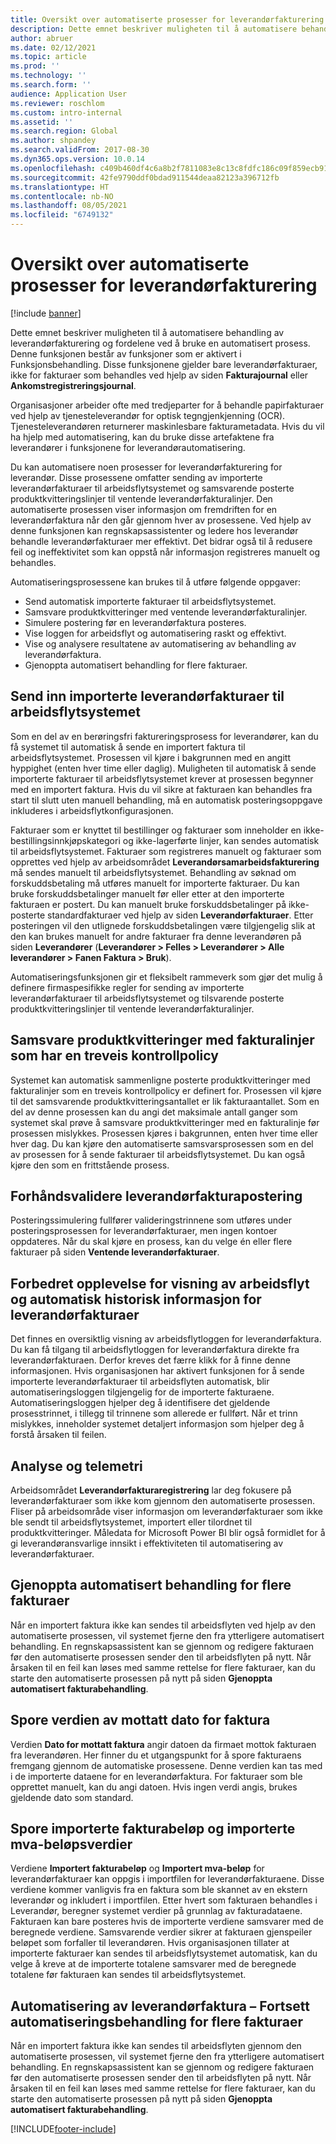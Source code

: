 ```yaml
---
title: Oversikt over automatiserte prosesser for leverandørfakturering
description: Dette emnet beskriver muligheten til å automatisere behandling av leverandørfakturering og fordelene ved å bruke en automatisert prosess.
author: abruer
ms.date: 02/12/2021
ms.topic: article
ms.prod: ''
ms.technology: ''
ms.search.form: ''
audience: Application User
ms.reviewer: roschlom
ms.custom: intro-internal
ms.assetid: ''
ms.search.region: Global
ms.author: shpandey
ms.search.validFrom: 2017-08-30
ms.dyn365.ops.version: 10.0.14
ms.openlocfilehash: c409b460df4c6a8b2f7811083e8c13c8fdfc186c09f859ecb91e2f3cc0b8b59f
ms.sourcegitcommit: 42fe9790ddf0bdad911544deaa82123a396712fb
ms.translationtype: HT
ms.contentlocale: nb-NO
ms.lasthandoff: 08/05/2021
ms.locfileid: "6749132"
---
```

# <a name="automated-vendor-invoicing-processes-overview"></a>Oversikt over automatiserte prosesser for leverandørfakturering

[!include [banner](../includes/banner.md)]

Dette emnet beskriver muligheten til å automatisere behandling av leverandørfakturering og fordelene ved å bruke en automatisert prosess. Denne funksjonen består av funksjoner som er aktivert i Funksjonsbehandling. Disse funksjonene gjelder bare leverandørfakturaer, ikke for fakturaer som behandles ved hjelp av siden **Fakturajournal** eller **Ankomstregistreringsjournal**.

Organisasjoner arbeider ofte med tredjeparter for å behandle papirfakturaer ved hjelp av tjenesteleverandør for optisk tegngjenkjenning (OCR). Tjenesteleverandøren returnerer maskinlesbare fakturametadata. Hvis du vil ha hjelp med automatisering, kan du bruke disse artefaktene fra leverandører i funksjonene for leverandørautomatisering.

Du kan automatisere noen prosesser for leverandørfakturering for leverandør. Disse prosessene omfatter sending av importerte leverandørfakturaer til arbeidsflytsystemet og samsvarende posterte produktkvitteringslinjer til ventende leverandørfakturalinjer. Den automatiserte prosessen viser informasjon om fremdriften for en leverandørfaktura når den går gjennom hver av prosessene. Ved hjelp av denne funksjonen kan regnskapsassistenter og ledere hos leverandør behandle leverandørfakturaer mer effektivt. Det bidrar også til å redusere feil og ineffektivitet som kan oppstå når informasjon registreres manuelt og behandles.

Automatiseringsprosessene kan brukes til å utføre følgende oppgaver:

- Send automatisk importerte fakturaer til arbeidsflytsystemet.
- Samsvare produktkvitteringer med ventende leverandørfakturalinjer.
- Simulere postering før en leverandørfaktura posteres.
- Vise loggen for arbeidsflyt og automatisering raskt og effektivt.
- Vise og analysere resultatene av automatisering av behandling av leverandørfaktura.
- Gjenoppta automatisert behandling for flere fakturaer.

## <a name="submit-imported-vendor-invoices-to-the-workflow-system"></a>Send inn importerte leverandørfakturaer til arbeidsflytsystemet

Som en del av en berøringsfri faktureringsprosess for leverandører, kan du få systemet til automatisk å sende en importert faktura til arbeidsflytsystemet. Prosessen vil kjøre i bakgrunnen med en angitt hyppighet (enten hver time eller daglig). Muligheten til automatisk å sende importerte fakturaer til arbeidsflytsystemet krever at prosessen begynner med en importert faktura. Hvis du vil sikre at fakturaen kan behandles fra start til slutt uten manuell behandling, må en automatisk posteringsoppgave inkluderes i arbeidsflytkonfigurasjonen.


Fakturaer som er knyttet til bestillinger og fakturaer som inneholder en ikke-bestillingsinnkjøpskategori og ikke-lagerførte linjer, kan sendes automatisk til arbeidsflytsystemet. Fakturaer som registreres manuelt og fakturaer som opprettes ved hjelp av arbeidsområdet **Leverandørsamarbeidsfakturering** må sendes manuelt til arbeidsflytsystemet. Behandling av søknad om forskuddsbetaling må utføres manuelt for importerte fakturaer. Du kan bruke forskuddsbetalinger manuelt før eller etter at den importerte fakturaen er postert. Du kan manuelt bruke forskuddsbetalinger på ikke-posterte standardfakturaer ved hjelp av siden **Leverandørfakturaer**. Etter posteringen vil den utlignede forskuddsbetalingen være tilgjengelig slik at den kan brukes manuelt for andre fakturaer fra denne leverandøren på siden **Leverandører** (**Leverandører \> Felles \> Leverandører \> Alle leverandører \> Fanen Faktura \> Bruk**).

Automatiseringsfunksjonen gir et fleksibelt rammeverk som gjør det mulig å definere firmaspesifikke regler for sending av importerte leverandørfakturaer til arbeidsflytsystemet og tilsvarende posterte produktkvitteringslinjer til ventende leverandørfakturalinjer.

## <a name="match-product-receipts-to-invoice-lines-that-have-a-three-way-matching-policy"></a>Samsvare produktkvitteringer med fakturalinjer som har en treveis kontrollpolicy

Systemet kan automatisk sammenligne posterte produktkvitteringer med fakturalinjer som en treveis kontrollpolicy er definert for. Prosessen vil kjøre til det samsvarende produktkvitteringsantallet er lik fakturaantallet. Som en del av denne prosessen kan du angi det maksimale antall ganger som systemet skal prøve å samsvare produktkvitteringer med en fakturalinje før prosessen mislykkes. Prosessen kjøres i bakgrunnen, enten hver time eller hver dag. Du kan kjøre den automatiserte samsvarsprosessen som en del av prosessen for å sende fakturaer til arbeidsflytsystemet. Du kan også kjøre den som en frittstående prosess.

## <a name="pre-validate-vendor-invoice-posting"></a>Forhåndsvalidere leverandørfakturapostering

Posteringssimulering fullfører valideringstrinnene som utføres under posteringsprosessen for leverandørfakturaer, men ingen kontoer oppdateres. Når du skal kjøre en prosess, kan du velge én eller flere fakturaer på siden **Ventende leverandørfakturaer**.

## <a name="enhanced-experience-for-viewing-workflow-and-automation-historical-information-for-vendor-invoices"></a>Forbedret opplevelse for visning av arbeidsflyt og automatisk historisk informasjon for leverandørfakturaer

Det finnes en oversiktlig visning av arbeidsflytloggen for leverandørfaktura. Du kan få tilgang til arbeidsflytloggen for leverandørfaktura direkte fra leverandørfakturaen. Derfor kreves det færre klikk for å finne denne informasjonen. Hvis organisasjonen har aktivert funksjonen for å sende importerte leverandørfakturaer til arbeidsflyten automatisk, blir automatiseringsloggen tilgjengelig for de importerte fakturaene. Automatiseringsloggen hjelper deg å identifisere det gjeldende prosesstrinnet, i tillegg til trinnene som allerede er fullført. Når et trinn mislykkes, inneholder systemet detaljert informasjon som hjelper deg å forstå årsaken til feilen.

## <a name="analytics-and-metrics"></a>Analyse og telemetri

Arbeidsområdet **Leverandørfakturaregistrering** lar deg fokusere på leverandørfakturaer som ikke kom gjennom den automatiserte prosessen. Fliser på arbeidsområde viser informasjon om leverandørfakturaer som ikke ble sendt til arbeidsflytsystemet, importert eller tilordnet til produktkvitteringer. Måledata for Microsoft Power BI blir også formidlet for å gi leverandøransvarlige innsikt i effektiviteten til automatisering av leverandørfakturaer.


## <a name="resume-automation-processing-for-multiple-invoices"></a>Gjenoppta automatisert behandling for flere fakturaer

Når en importert faktura ikke kan sendes til arbeidsflyten ved hjelp av den automatiserte prosessen, vil systemet fjerne den fra ytterligere automatisert behandling. En regnskapsassistent kan se gjennom og redigere fakturaen før den automatiserte prosessen sender den til arbeidsflyten på nytt. Når årsaken til en feil kan løses med samme rettelse for flere fakturaer, kan du starte den automatiserte prosessen på nytt på siden **Gjenoppta automatisert fakturabehandling**. 

## <a name="tracking-the-invoice-received-date-value"></a>Spore verdien av mottatt dato for faktura

Verdien **Dato for mottatt faktura** angir datoen da firmaet mottok fakturaen fra leverandøren. Her finner du et utgangspunkt for å spore fakturaens fremgang gjennom de automatiske prosessene. Denne verdien kan tas med i de importerte dataene for en leverandørfaktura. For fakturaer som ble opprettet manuelt, kan du angi datoen. Hvis ingen verdi angis, brukes gjeldende dato som standard.


## <a name="tracking-the-imported-invoice-amount-and-imported-sales-tax-amount-values"></a>Spore importerte fakturabeløp og importerte mva-beløpsverdier

Verdiene **Importert fakturabeløp** og **Importert mva-beløp** for leverandørfakturaer kan oppgis i importfilen for leverandørfakturaene. Disse verdiene kommer vanligvis fra en faktura som ble skannet av en ekstern leverandør og inkludert i importfilen. Etter hvert som fakturaen behandles i Leverandør, beregner systemet verdier på grunnlag av fakturadataene. Fakturaen kan bare posteres hvis de importerte verdiene samsvarer med de beregnede verdiene. Samsvarende verdier sikrer at fakturaen gjenspeiler beløpet som forfaller til leverandøren. Hvis organisasjonen tillater at importerte fakturaer kan sendes til arbeidsflytsystemet automatisk, kan du velge å kreve at de importerte totalene samsvarer med de beregnede totalene før fakturaen kan sendes til arbeidsflytsystemet.

## <a name="vendor-invoice-automation---resume-automation-processing-for-multiple-invoices"></a>Automatisering av leverandørfaktura – Fortsett automatiseringsbehandling for flere fakturaer
Når en importert faktura ikke kan sendes til arbeidsflyten gjennom den automatiserte prosessen, vil systemet fjerne den fra ytterligere automatisert behandling. En regnskapsassistent kan se gjennom og redigere fakturaen før den automatiserte prosessen sender den til arbeidsflyten på nytt. Når årsaken til en feil kan løses med samme rettelse for flere fakturaer, kan du starte den automatiserte prosessen på nytt på siden **Gjenoppta automatisert fakturabehandling**. 

[!INCLUDE[footer-include](../../includes/footer-banner.md)]
